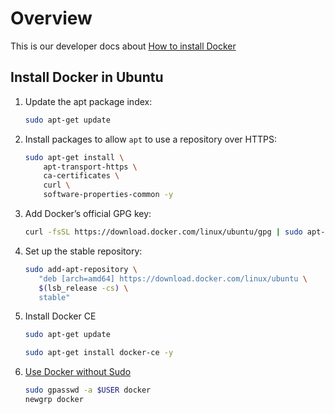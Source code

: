 # Overview

This is our developer docs about [How to install Docker](https://docs.docker.com/install/linux/docker-ce/ubuntu/)

## Install Docker in Ubuntu
1. Update the apt package index:
    ```bash
    sudo apt-get update
    ```
2. Install packages to allow `apt` to use a repository over HTTPS:
    ```bash
    sudo apt-get install \
        apt-transport-https \
        ca-certificates \
        curl \
        software-properties-common -y
    ```
3. Add Docker’s official GPG key:
    ```bash
    curl -fsSL https://download.docker.com/linux/ubuntu/gpg | sudo apt-key add -
    ```
4. Set up the stable repository:
    ```bash
    sudo add-apt-repository \
       "deb [arch=amd64] https://download.docker.com/linux/ubuntu \
       $(lsb_release -cs) \
       stable"
    ``` 
5. Install Docker CE
    ```bash
    sudo apt-get update
    ```
    ```bash
    sudo apt-get install docker-ce -y
    ```
6. [Use Docker without Sudo](./note.md)
    ```bash
    sudo gpasswd -a $USER docker
    newgrp docker
    ```

